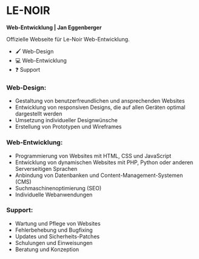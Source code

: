 # LE-NOIR
**Web-Entwicklung | Jan Eggenberger**

Offizielle Webseite für Le-Noir Web-Entwicklung.

- 🖌️ Web-Design
- 💻 Web-Entwicklung
- ❓ Support

### Web-Design:

- Gestaltung von benutzerfreundlichen und ansprechenden Websites
- Entwicklung von responsiven Designs, die auf allen Geräten optimal dargestellt werden
- Umsetzung individueller Designwünsche
- Erstellung von Prototypen und Wireframes

### Web-Entwicklung:

- Programmierung von Websites mit HTML, CSS und JavaScript
- Entwicklung von dynamischen Websites mit PHP, Python oder anderen Serverseitigen Sprachen
- Anbindung von Datenbanken und Content-Management-Systemen (CMS)
- Suchmaschinenoptimierung (SEO)
- Individuelle Webanwendungen

### Support:

- Wartung und Pflege von Websites
- Fehlerbehebung und Bugfixing
- Updates und Sicherheits-Patches
- Schulungen und Einweisungen
- Beratung und Konzeption

